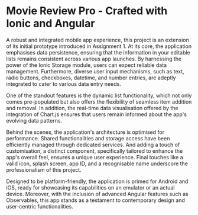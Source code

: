 # Movie Review Pro - Crafted with Ionic and Angular

A robust and integrated mobile app experience, this project is an extension of its initial prototype introduced in Assignment 1. At its core, the application emphasises data persistence, ensuring that the information in your editable lists remains consistent across various app launches. By harnessing the power of the Ionic Storage module, users can expect reliable data management. Furthermore, diverse user input mechanisms, such as text, radio buttons, checkboxes, datetime, and number entries, are adeptly integrated to cater to various data entry needs.

One of the standout features is the dynamic list functionality, which not only comes pre-populated but also offers the flexibility of seamless item addition and removal. In addition, the real-time data visualisation offered by the integration of Chart.js ensures that users remain informed about the app's evolving data patterns.

Behind the scenes, the application's architecture is optimised for performance. Shared functionalities and storage access have been efficiently managed through dedicated services. And adding a touch of customisation, a distinct component, specifically tailored to enhance the app's overall feel, ensures a unique user experience. Final touches like a valid icon, splash screen, app ID, and a recognisable name underscore the professionalism of this project.

Designed to be platform-friendly, the application is primed for Android and iOS, ready for showcasing its capabilities on an emulator or an actual device. Moreover, with the inclusion of advanced Angular features such as Observables, this app stands as a testament to contemporary design and user-centric functionalities.

